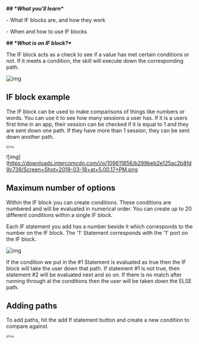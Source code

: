 **## \**What you'll learn\****



\- What IF blocks are, and how they work

\- When and how to use IF blocks



**## \**What is an IF block?\****



The IF block acts as a check to see if a value has met certain conditions or not. If it meets a condition, the skill will execute down the corresponding path.



![img](https://i.imgur.com/FEPJQsF.png)





## IF block example



The IF block can be used to make comparisons of things like numbers or words. You can use it to see how many sessions a user has. If it is a users first time in an app, their session can be checked if it is equal to 1 and they are sent down one path. If they have more than 1 session, they can be sent down another path.



<img src="https://i.imgur.com/btVJVPl.png" alt="img" style="zoom:50%;" />

![img](https://downloads.intercomcdn.com/i/o/109611856/b299beb2e125ac2b8fd9c739/Screen+Shot+2019-03-18+at+5.00.17+PM.png



## Maximum number of options

Within the IF block you can create conditions. These conditions are numbered and will be evaluated in numerical order. You can create up to 20 different conditions within a single IF block.





Each IF statement you add has a number beside it which corresponds to the number on the IF block. The '1' Statement corresponds with the '1' port on the IF block.



![img](https://downloads.intercomcdn.com/i/o/109612987/ac31208c72571bfc4a294180/Screen+Shot+2019-03-18+at+5.06.08+PM.png)



If the condition we put in the #1 Statement is evaluated as true then the IF block will take the user down that path. If statement #1 is not true, then statement #2 will be evaluated next and so on. If there is no match after running through al the conditions then the user will be taken down the ELSE path.



## Adding paths

To add paths, hit the add If statement button and create a new condition to compare against.

<img src="https://i.imgur.com/JXTm7SS.png" alt="img" style="zoom:50%;" />